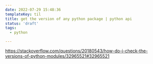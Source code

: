 ```yaml
---
date: 2022-07-29 15:48:36
templateKey: til
title: get the version of any python package | python api
status: 'draft'
tags:
  - python

---
```


https://stackoverflow.com/questions/20180543/how-do-i-check-the-versions-of-python-modules/32965521#32965521
